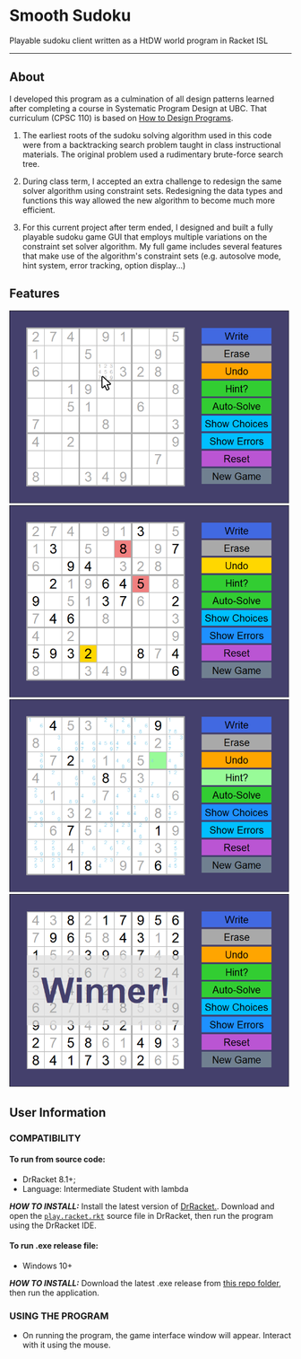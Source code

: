 # Smooth Sudoku
Playable sudoku client written as a HtDW world program in Racket ISL

--------------------------------------------------------------------------------

## About
I developed this program as a culmination of all design patterns learned after 
completing a course in Systematic Program Design at UBC. That curriculum (CPSC 
110) is based on [How to Design Programs](http://htdp.org/).

1. The earliest roots of the sudoku solving algorithm used in this code were 
from a backtracking search problem taught in class instructional materials. The 
original problem used a rudimentary brute-force search tree.

2. During class term, I accepted an extra challenge to redesign the same solver 
algorithm using constraint sets. Redesigning the data types and functions this 
way allowed the new algorithm to become much more efficient. 

3. For this current project after term ended, I designed and built a fully 
playable sudoku game GUI that employs multiple variations on the constraint 
set solver algorithm. My full game includes several features that make use of 
the algorithm's constraint sets (e.g. autosolve mode, hint system, error 
tracking, option display...)

## Features

<img src="/promo/image-new-hover-mouse.png" alt="Smooth Sudoku interface: new game and hover-to-play" title="New game" width="500"/>

<img src="/promo/image-errors-undo.png" alt="Smooth Sudoku features: show errors and undo" title="Undo/Show Errors" width="500"/>

<img src="/promo/image-hint-choices.png" alt="Smooth Sudoku interface: hints and show choices" title="Hint/Show Choices" width="500"/>

<img src="/promo/image-winner.png" alt="Smooth Sudoku interface: autosolve and win screen" title="Autosolve" width="500"/>


## User Information
### COMPATIBILITY
#### To run from source code:
- DrRacket 8.1+;
- Language: Intermediate Student with lambda

_**HOW TO INSTALL:**_ Install the latest version of [DrRacket.](https://racket-lang.org/). Download and open the [`play.racket.rkt`](/play-sudoku.rkt) source file in DrRacket, then run the program using the DrRacket IDE.

#### To run .exe release file:
- Windows 10+

_**HOW TO INSTALL:**_ Download the latest .exe release from [this repo folder](/play-sudoku/), then run the application.

### USING THE PROGRAM
- On running the program, the game interface window will appear. Interact with it using the mouse.
